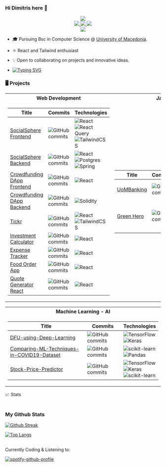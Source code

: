 ### Hi Dimitris here 👋

<p align="center">
<a href="https://github.com/dimsparagis0210">
<a href="https://git.io/typing-svg"><img src="https://readme-typing-svg.demolab.com?font=Fira+Code&duration=1500&pause=500&color=3DEAF7&center=true&vCenter=true&multiline=true&random=false&width=740&height=100&lines=Dimitris+Sparagis;Computer+Science+Student+%7C+Full+Stack+Web+Developer+%7C+Designer;Software/ML+engineer+on+the+making" /></a></a>
<br/>
<a href="https://www.linkedin.com/in/dimitris-sparagis-625978251">
    <img src="https://img.shields.io/badge/linkedin-%230077B5.svg?style=for-the-badge&logo=linkedin&logoColor=white">
</a>
<a href="mailto:dimsparagis@gmail.com">
    <img src="https://img.shields.io/badge/Gmail-D14836?style=for-the-badge&logo=gmail&logoColor=white">
</a>
<a href="https://medium.com/@dimsparagis">
    <img src="https://img.shields.io/badge/Medium-12100E?style=for-the-badge&logo=medium&logoColor=white)" />
</a>

<br/> 

<a href="https://github.com/dimsparagis0210">
    <img src="https://github-stats-alpha.vercel.app/api?username=dimsparagis0210&cc=22272e&tc=37BCF6&ic=fff&bc=0000">
</a>



</p>

* 🎓 Pursuing Bsc in Computer Science @ [University of Macedonia](https://www.uom.gr/en/dai/computer-science-and-technology). 

* <p>⚛︎  React and Tailwind enthusiast</p>

* 💡 Open to collaborating on projects and innovative ideas. 

* <p><a href="https://git.io/typing-svg"><img src="https://readme-typing-svg.demolab.com?font=Dosis&size=24&duration=1000&color=4DF78C&multiline=true&repeat=false&width=1000&height=34&lines=Everyone+should+learn+how+to+code%2C+it+teaches+you+how+to+think" alt="Typing SVG" /></a></p>

### 🖥️ Projects
<table>
<tr><th>Web Development</th><th>Java - Android</th></tr>
<tr><td>

|Title | Commits | Technologies|
|--|--|--|
| [SocialSphere Frontend](https://github.com/dimsparagis0210/SocialSphere-frontend.git) | ![GitHub commits](https://img.shields.io/github/commit-activity/t/dimsparagis0210/SocialSphere-frontend?style=for-the-badge) | 	![React](https://img.shields.io/badge/react-%2320232a.svg?style=for-the-badge&logo=react&logoColor=%2361DAFB) </br> ![React Query](https://img.shields.io/badge/-React%20Query-FF4154?style=for-the-badge&logo=react%20query&logoColor=white) </br> ![TailwindCSS](https://img.shields.io/badge/tailwindcss-%2338B2AC.svg?style=for-the-badge&logo=tailwind-css&logoColor=white)
| [SocialSphere Backend](https://github.com/dimsparagis0210/SocialSphere-backend.git) | ![GitHub commits](https://img.shields.io/github/commit-activity/t/dimsparagis0210/SocialSphere-backend?style=for-the-badge) | 	![React](https://img.shields.io/badge/react-%2320232a.svg?style=for-the-badge&logo=react&logoColor=%2361DAFB) </br> ![Postgres](https://img.shields.io/badge/postgres-%23316192.svg?style=for-the-badge&logo=postgresql&logoColor=white)  </br> ![Spring](https://img.shields.io/badge/spring-%236DB33F.svg?style=for-the-badge&logo=spring&logoColor=white) |
| [Crowdfunding DApp Frontend](https://github.com/dimsparagis0210/Crowdfunding-frontend) | ![GitHub commits](https://img.shields.io/github/commit-activity/t/dimsparagis0210/Crowdfunding-frontend?style=for-the-badge) | 	![React](https://img.shields.io/badge/react-%2320232a.svg?style=for-the-badge&logo=react&logoColor=%2361DAFB) |
| [Crowdfunding DApp Backend](https://github.com/dimsparagis0210/Crowdfunding-Smart-Contract.git) | ![GitHub commits](https://img.shields.io/github/commit-activity/t/dimsparagis0210/Crowdfunding-Smart-Contract?style=for-the-badge) | ![Solidity](https://img.shields.io/badge/Solidity-%23363636.svg?style=for-the-badge&logo=solidity&logoColor=white) |
| [Tickr](https://github.com/dimsparagis0210/Tickr-app) | ![GitHub commits](https://img.shields.io/github/commit-activity/t/dimsparagis0210/Tickr-app?style=for-the-badge) | 	![React](https://img.shields.io/badge/react-%2320232a.svg?style=for-the-badge&logo=react&logoColor=%2361DAFB) </br> ![TailwindCSS](https://img.shields.io/badge/tailwindcss-%2338B2AC.svg?style=for-the-badge&logo=tailwind-css&logoColor=white) |
| [Investment Calculator](https://github.com/dimsparagis0210/InvestmentCalculatorApp) | ![GitHub commits](https://img.shields.io/github/commit-activity/t/dimsparagis0210/InvestmentCalculatorApp?style=for-the-badge) | ![React](https://img.shields.io/badge/react-%2320232a.svg?style=for-the-badge&logo=react&logoColor=%2361DAFB)|
| [Expense Tracker](https://github.com/dimsparagis0210/ExpensesAppReact) | ![GitHub commits](https://img.shields.io/github/commit-activity/t/dimsparagis0210/ExpensesAppReact?style=for-the-badge) | ![React](https://img.shields.io/badge/react-%2320232a.svg?style=for-the-badge&logo=react&logoColor=%2361DAFB)|
| [Food Order App](https://github.com/dimsparagis0210/FoodOrderApp) | ![GitHub commits](https://img.shields.io/github/commit-activity/t/dimsparagis0210/FoodOrderApp?style=for-the-badge) | ![React](https://img.shields.io/badge/react-%2320232a.svg?style=for-the-badge&logo=react&logoColor=%2361DAFB) |
| [Quote Generator React](https://github.com/dimsparagis0210/QuoteGeneratorReact) |![GitHub commits](https://img.shields.io/github/commit-activity/t/dimsparagis0210/QuoteGeneratorReact?style=for-the-badge) |![React](https://img.shields.io/badge/react-%2320232a.svg?style=for-the-badge&logo=react&logoColor=%2361DAFB) |


</td><td>

|Title | Commits | Forks | Technologies|
|--|--|--|--|
| [UoMBanking](https://github.com/UOMSystemX/UomBanking) | ![GitHub commits](https://img.shields.io/github/commit-activity/t/UOMSystemX/UomBanking?style=for-the-badge) | ![GitHub forks](https://img.shields.io/github/forks/UOMSystemX/UomBanking?style=for-the-badge) | ![Java](https://img.shields.io/badge/java-%23ED8B00.svg?style=for-the-badge&logo=openjdk&logoColor=white) </br> ![SQLite](https://img.shields.io/badge/sqlite-%2307405e.svg?style=for-the-badge&logo=sqlite&logoColor=white) </br> ![Hibernate](https://img.shields.io/badge/Hibernate-59666C?style=for-the-badge&logo=Hibernate&logoColor=white)|
| [Green Hero](https://github.com/Green-Hero-Android-Group/Green-Hero) | ![GitHub commits](https://img.shields.io/github/commit-activity/t/Green-Hero-Android-Group/Green-Hero?style=for-the-badge) | ![GitHub forks](https://img.shields.io/github/forks/Green-Hero-Android-Group/Green-Hero?style=for-the-badge) |  ![Java](https://img.shields.io/badge/java-%23ED8B00.svg?style=for-the-badge&logo=openjdk&logoColor=white) </br> ![Realm](https://img.shields.io/badge/Realm-39477F?style=for-the-badge&logo=realm&logoColor=white) </br> ![MongoDB](https://img.shields.io/badge/MongoDB-%234ea94b.svg?style=for-the-badge&logo=mongodb&logoColor=white) </br> ![Android Studio](https://img.shields.io/badge/android%20studio-346ac1?style=for-the-badge&logo=android%20studio&logoColor=white)


</td></tr> </table>

<table>
<tr><th>Machine Learning - AI</th></tr>
<tr><td>

|Title | Commits | Technologies|
|--|--|--|
| [DFU-using-Deep-Learning](https://github.com/dimsparagis0210/DFU-using-Deep-Learning.git) |![GitHub commits](https://img.shields.io/github/commit-activity/t/dimsparagis0210/DFU-using-Deep-Learning?style=for-the-badge)  | ![TensorFlow](https://img.shields.io/badge/TensorFlow-%23FF6F00.svg?style=for-the-badge&logo=TensorFlow&logoColor=white) </br> ![Keras](https://img.shields.io/badge/Keras-%23D00000.svg?style=for-the-badge&logo=Keras&logoColor=white) |
| [Comparing-ML-Techniques-in-COVID19-Dataset](https://github.com/dimsparagis0210/Comparing-ML-Techniques-in-COVID19-Dataset.git) |![GitHub commits](https://img.shields.io/github/commit-activity/t/dimsparagis0210/Comparing-ML-Techniques-in-COVID19-Dataset?style=for-the-badge)  | ![scikit-learn](https://img.shields.io/badge/scikit--learn-%23F7931E.svg?style=for-the-badge&logo=scikit-learn&logoColor=white) </br> ![Pandas](https://img.shields.io/badge/pandas-%23150458.svg?style=for-the-badge&logo=pandas&logoColor=white) |
| [Stock-Price-Predictor](https://github.com/dimsparagis0210/Stock-Price-Predictor.git) |![GitHub commits](https://img.shields.io/github/commit-activity/t/dimsparagis0210/Stock-Price-Predictor?style=for-the-badge)  | ![TensorFlow](https://img.shields.io/badge/TensorFlow-%23FF6F00.svg?style=for-the-badge&logo=TensorFlow&logoColor=white) </br> ![Keras](https://img.shields.io/badge/Keras-%23D00000.svg?style=for-the-badge&logo=Keras&logoColor=white) </br> ![scikit-learn](https://img.shields.io/badge/scikit--learn-%23F7931E.svg?style=for-the-badge&logo=scikit-learn&logoColor=white)

</td>
</tr> </table>

<summary>📈 Stats</summary>
<br>

### My Github Stats

[![Github Streak](https://github-readme-streak-stats.herokuapp.com?user=dimsparagis0210&theme=tokyonight)](https://git.io/streak-stats)<br>

[![Top Langs](https://github-readme-stats.vercel.app/api/top-langs/?username=dimsparagis0210&theme=tokyonight&langs_count=10&layout=compact)](https://github.com/anuraghazra/github-readme-stats) <br>


<br>
Currently Coding & Listening to:

[![spotify-github-profile](https://spotify-github-profile.vercel.app/api/view?uid=dimsparagis&cover_image=true&theme=novatorem&show_offline=false&background_color=000000&interchange=false&bar_color=5ca659&bar_color_cover=true)](https://github.com/kittinan/spotify-github-profile)


<!--

